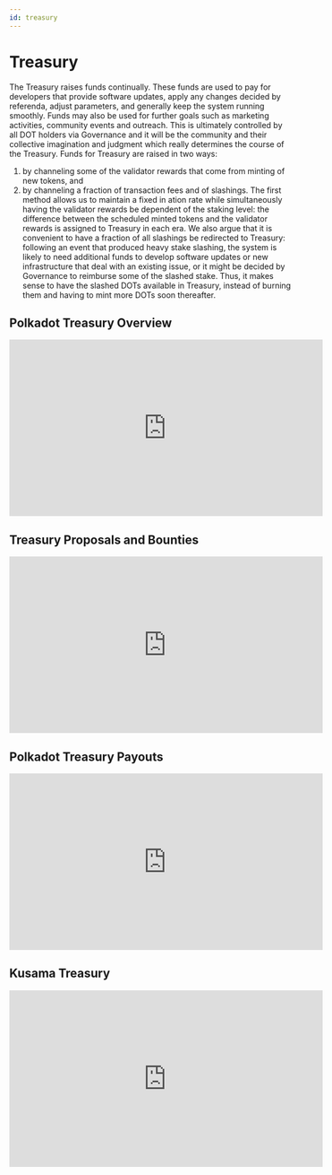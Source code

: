 ```yaml
---
id: treasury
---
```


# Treasury

The Treasury raises funds continually. These funds are used to pay for developers that provide
software updates, apply any changes decided by referenda, adjust parameters, and generally keep the
system running smoothly. Funds may also be used for further goals such as marketing activities,
community events and outreach. This is ultimately controlled by all DOT holders via Governance and
it will be the community and their collective imagination and judgment which really determines the
course of the Treasury. Funds for Treasury are raised in two ways:

1. by channeling some of the validator rewards that come from minting of new tokens, and
2. by channeling a fraction of transaction fees and of slashings. The first method allows us to
   maintain a fixed in ation rate while simultaneously having the validator rewards be dependent of
   the staking level: the difference between the scheduled minted tokens and the validator rewards
   is assigned to Treasury in each era. We also argue that it is convenient to have a fraction of
   all slashings be redirected to Treasury: following an event that produced heavy stake slashing,
   the system is likely to need additional funds to develop software updates or new infrastructure
   that deal with an existing issue, or it might be decided by Governance to reimburse some of the
   slashed stake. Thus, it makes sense to have the slashed DOTs available in Treasury, instead of
   burning them and having to mint more DOTs soon thereafter.

## Polkadot Treasury Overview

<iframe width="560" height="315" src="https://www.youtube.com/embed/YEKJocpHsEE" title="YouTube video player" frameborder="0" allow="accelerometer; autoplay; clipboard-write; encrypted-media; gyroscope; picture-in-picture" allowfullscreen></iframe>

## Treasury Proposals and Bounties

<iframe width="560" height="315" src="https://www.youtube.com/embed/H7S4hWLan58" title="YouTube video player" frameborder="0" allow="accelerometer; autoplay; clipboard-write; encrypted-media; gyroscope; picture-in-picture" allowfullscreen></iframe>

## Polkadot Treasury Payouts

<iframe width="560" height="315" src="https://www.youtube.com/embed/zwiqnXbloCA" title="YouTube video player" frameborder="0" allow="accelerometer; autoplay; clipboard-write; encrypted-media; gyroscope; picture-in-picture" allowfullscreen></iframe>

## Kusama Treasury

<iframe width="560" height="315" src="https://www.youtube.com/embed/OjMkv3OasUU" title="YouTube video player" frameborder="0" allow="accelerometer; autoplay; clipboard-write; encrypted-media; gyroscope; picture-in-picture" allowfullscreen></iframe>
